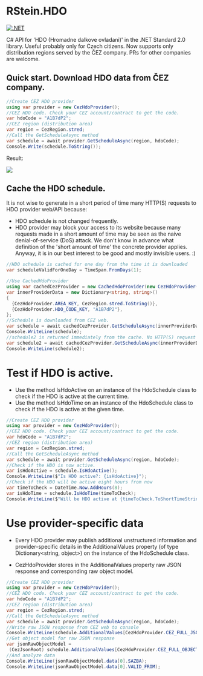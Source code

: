 # RStein.HDO
[![.NET](https://github.com/renestein/RStein.HDO/actions/workflows/dotnet.yml/badge.svg)](https://github.com/renestein/RStein.HDO/actions/workflows/dotnet.yml)

C# API for 'HDO (Hromadne dalkove ovladani)' in the .NET Standard 2.0 library. Useful probably only for Czech citizens.
Now supports only distribution regions served by the ČEZ company. PRs for other companies are welcome.


 ## **Quick start. Download HDO data from ČEZ company.**
``` C#
//Create CEZ HDO provider
using var provider = new CezHdoProvider();
//CEZ HDO code. Check your CEZ account/contract to get the code.
var hdoCode = "A1B7dP2";
//CEZ region (distribution area)
var region = CezRegion.stred;
//Call the GetScheduleAsync method
var schedule = await provider.GetScheduleAsync(region, hdoCode);
Console.Write(schedule.ToString());
```
Result:

![](https://snipboard.io/GuwQXY.jpg)

 ## **Cache the HDO schedule.**
 It is not wise to generate in a short period of time many HTTP(S) requests to HDO provider web/API because: 
 - HDO schedule is not changed frequently.
 - HDO provider may block your access to its website because many requests made in a short amount of time may be seen as the naive denial-of-service (DoS) attack. We don't know in advance what definition of the 'short amount of time' the concrete provider applies. Anyway, it is in our best interest to be good and mostly invisible users. :)
 ``` C#
//HDO schedule is cached for one day from the time it is downloaded
 var scheduleValidForOneDay = TimeSpan.FromDays(1);
 
 //Use CachedHdoProvider
 using var cachedCezProvider = new CachedHdoProvider(new CezHdoProvider(), scheduleValidForOneDay);
 var innerProviderData = new Dictionary<string, string>()
 {
   {CezHdoProvider.AREA_KEY, CezRegion.stred.ToString()},
   {CezHdoProvider.HDO_CODE_KEY, "A1B7dP2"},
 };
 //Schedule is downloaded from CEZ web.
 var schedule = await cachedCezProvider.GetScheduleAsync(innerProviderData);
 Console.WriteLine(schedule);
 //schedule2 is returned immediately from the cache. No HTTP(S) request is made.
 var schedule2 = await cachedCezProvider.GetScheduleAsync(innerProviderData);
 Console.WriteLine(schedule2);
 ```
 # **Test if HDO is active.**
- Use the method IsHdoActive on an instance of the HdoSchedule class to check if the HDO is active at the current time.
- Use the method IsHdoTime on an instance of the HdoSchedule class to check if the HDO is active at the given time.
 
``` C#
//Create CEZ HDO provider
using var provider = new CezHdoProvider();
//CEZ HDO code. Check your CEZ account/contract to get the code.
var hdoCode = "A1B7dP2";
//CEZ region (distribution area)
var region = CezRegion.stred;
//Call the GetScheduleAsync method
var schedule = await provider.GetScheduleAsync(region, hdoCode);
//Check if the HDO is now active.
var isHdoActive = schedule.IsHdoActive();
Console.WriteLine($"Is HDO active?: {isHdoActive}");
//Check if the HDO will be active eight hours from now
var timeToCheck = DateTime.Now.AddHours(8);
var isHdoTime = schedule.IsHdoTime(timeToCheck);
Console.WriteLine($"Will be HDO active at {timeToCheck.ToShortTimeString()}? : {isHdoTime}";
 ```
# **Use provider-specific data**
- Every HDO provider may publish additional unstructured information and provider-specific details in the AdditionalValues property (of type Dictionary<string, object>) on the instance of the HdoSchedule class.

- CezHdoProvider stores in the AdditionalValues property raw JSON response and corresponding raw object model.
 ``` C#
//Create CEZ HDO provider
using var provider = new CezHdoProvider();
//CEZ HDO code. Check your CEZ account/contract to get the code.
var hdoCode = "A1B7dP2";
//CEZ region (distribution area)
var region = CezRegion.stred;
//Call the GetScheduleAsync method
var schedule = await provider.GetScheduleAsync(region, hdoCode);
//Write raw JSON response from CEZ web to console
Console.WriteLine(schedule.AdditionalValues[CezHdoProvider.CEZ_FULL_JSON_RESPONSE_KEY);
//Get object model for raw JSON response
var jsonRawObjectModel =
  (CezJsonRoot) schedule.AdditionalValues[CezHdoProvider.CEZ_FULL_OBJECT_MODEL_EQUIVALENT_TO_JSON_KEY];
//And analyze data
Console.WriteLine(jsonRawObjectModel.data[0].SAZBA);
Console.WriteLine(jsonRawObjectModel.data[0].VALID_FROM);
```

